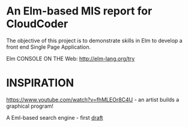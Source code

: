 # An Elm-based MIS report for CloudCoder 


The objective of this project is to demonstrate skills in Elm 
to develop a front end Single Page Application. 

Elm CONSOLE ON THE Web: http://elm-lang.org/try


# INSPIRATION 
https://www.youtube.com/watch?v=fhMLEOr8C4U - an artist builds a graphical program! 

A Eml-based search engine - first [draft](/search.eml.md)

